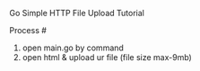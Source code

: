 Go Simple HTTP File Upload Tutorial

Process #

1. open main.go by command
2. open html & upload ur file (file size max-9mb)
